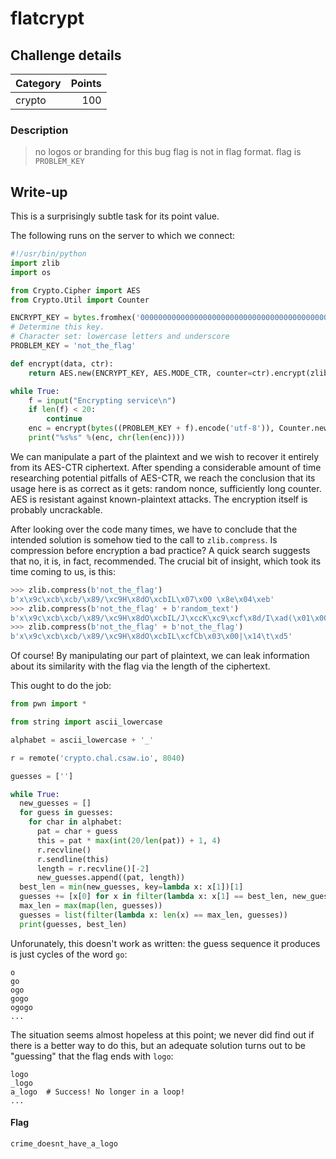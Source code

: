 # flatcrypt

## Challenge details
| Category | Points |
|:---------|-------:|
| crypto   | 100    |

### Description
> no logos or branding for this bug
> flag is not in flag format. flag is `PROBLEM_KEY`

## Write-up

This is a surprisingly subtle task for its point value.

The following runs on the server to which we connect:
```python
#!/usr/bin/python
import zlib
import os

from Crypto.Cipher import AES
from Crypto.Util import Counter

ENCRYPT_KEY = bytes.fromhex('0000000000000000000000000000000000000000000000000000000000000000')
# Determine this key.
# Character set: lowercase letters and underscore
PROBLEM_KEY = 'not_the_flag'

def encrypt(data, ctr):
    return AES.new(ENCRYPT_KEY, AES.MODE_CTR, counter=ctr).encrypt(zlib.compress(data))

while True:
    f = input("Encrypting service\n")
    if len(f) < 20:
        continue
    enc = encrypt(bytes((PROBLEM_KEY + f).encode('utf-8')), Counter.new(64, prefix=os.urandom(8)))
    print("%s%s" %(enc, chr(len(enc))))
```
We can manipulate a part of the plaintext
and we wish to recover it entirely from its AES-CTR ciphertext.
After spending a considerable amount of time researching potential pitfalls of AES-CTR,
we reach the conclusion that its usage here is as correct as it gets: random nonce,
sufficiently long counter. AES is resistant against known-plaintext attacks.
The encryption itself is probably uncrackable.

After looking over the code many times, we have to conclude that
the intended solution is somehow tied to the call to `zlib.compress`.
Is compression before encryption a bad practice?
A quick search suggests that no, it is, in fact, recommended.
The crucial bit of insight, which took its time coming to us, is this:
```python
>>> zlib.compress(b'not_the_flag')
b'x\x9c\xcb\xcb/\x89/\xc9H\x8dO\xcbIL\x07\x00 \x8e\x04\xeb'
>>> zlib.compress(b'not_the_flag' + b'random_text')
b'x\x9c\xcb\xcb/\x89/\xc9H\x8dO\xcbIL/J\xccK\xc9\xcf\x8d/I\xad(\x01\x00r*\t\x90'
>>> zlib.compress(b'not_the_flag' + b'not_the_flag')
b'x\x9c\xcb\xcb/\x89/\xc9H\x8dO\xcbIL\xcfCb\x03\x00|\x14\t\xd5'
```
Of course! By manipulating our part of plaintext, we can leak information
about its similarity with the flag via the length of the ciphertext.

This ought to do the job:
```python
from pwn import *

from string import ascii_lowercase

alphabet = ascii_lowercase + '_'

r = remote('crypto.chal.csaw.io', 8040)

guesses = ['']

while True:
  new_guesses = []
  for guess in guesses:
    for char in alphabet:
      pat = char + guess
      this = pat * max(int(20/len(pat)) + 1, 4)
      r.recvline()
      r.sendline(this)
      length = r.recvline()[-2]
      new_guesses.append((pat, length))
  best_len = min(new_guesses, key=lambda x: x[1])[1]
  guesses += [x[0] for x in filter(lambda x: x[1] == best_len, new_guesses)]
  max_len = max(map(len, guesses))
  guesses = list(filter(lambda x: len(x) == max_len, guesses))
  print(guesses, best_len)
```
Unforunately, this doesn't work as written:
the guess sequence it produces is just cycles of the word `go`:
```
o
go
ogo
gogo
ogogo
...
```
The situation seems almost hopeless at this point;
we never did find out if there is a better way to do this, but
an adequate solution turns out to be "guessing" that the flag ends with `logo`:
```
logo
_logo
a_logo  # Success! No longer in a loop!
...
```
#### Flag
```
crime_doesnt_have_a_logo
```
